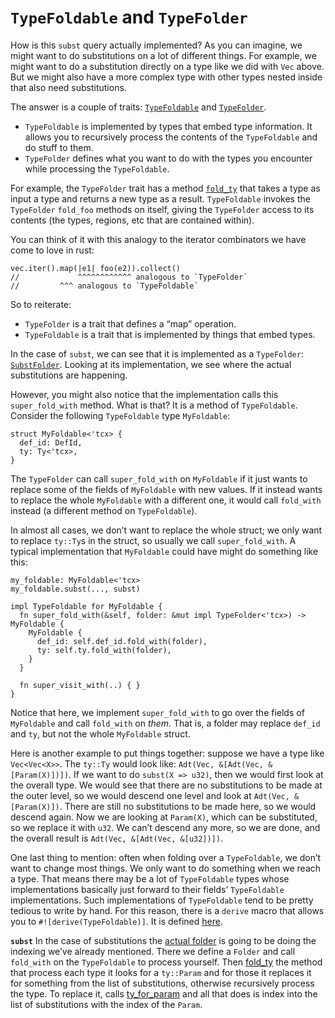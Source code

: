 # `TypeFoldable` and `TypeFolder`

How is this `subst` query actually implemented? As you can imagine, we might want to do
substitutions on a lot of different things. For example, we might want to do a substitution directly
on a type like we did with `Vec` above. But we might also have a more complex type with other types
nested inside that also need substitutions.

The answer is a couple of traits:
[`TypeFoldable`](https://doc.rust-lang.org/nightly/nightly-rustc/rustc_middle/ty/fold/trait.TypeFoldable.html)
and
[`TypeFolder`](https://doc.rust-lang.org/nightly/nightly-rustc/rustc_middle/ty/fold/trait.TypeFolder.html).

- `TypeFoldable` is implemented by types that embed type information. It allows you to recursively
  process the contents of the `TypeFoldable` and do stuff to them.
- `TypeFolder` defines what you want to do with the types you encounter while processing the
  `TypeFoldable`.

For example, the `TypeFolder` trait has a method
[`fold_ty`](https://doc.rust-lang.org/nightly/nightly-rustc/rustc_middle/ty/fold/trait.TypeFolder.html#method.fold_ty)
that takes a type as input a type and returns a new type as a result. `TypeFoldable` invokes the
`TypeFolder` `fold_foo` methods on itself, giving the `TypeFolder` access to its contents (the
types, regions, etc that are contained within).

You can think of it with this analogy to the iterator combinators we have come to love in rust:

```rust,ignore
vec.iter().map(|e1| foo(e2)).collect()
//             ^^^^^^^^^^^^ analogous to `TypeFolder`
//         ^^^ analogous to `TypeFoldable`
```

So to reiterate:

- `TypeFolder`  is a trait that defines a “map” operation.
- `TypeFoldable`  is a trait that is implemented by things that embed types.

In the case of `subst`, we can see that it is implemented as a `TypeFolder`:
[`SubstFolder`](https://doc.rust-lang.org/nightly/nightly-rustc/rustc_middle/ty/subst/struct.SubstFolder.html).
Looking at its implementation, we see where the actual substitutions are happening.

However, you might also notice that the implementation calls this `super_fold_with` method. What is
that? It is a method of `TypeFoldable`. Consider the following `TypeFoldable` type `MyFoldable`:

```rust,ignore
struct MyFoldable<'tcx> {
  def_id: DefId,
  ty: Ty<'tcx>,
}
```

The `TypeFolder` can call `super_fold_with` on `MyFoldable` if it just wants to replace some of the
fields of `MyFoldable` with new values. If it instead wants to replace the whole `MyFoldable` with a
different one, it would call `fold_with` instead (a different method on `TypeFoldable`).

In almost all cases, we don’t want to replace the whole struct; we only want to replace `ty::Ty`s in
the struct, so usually we call `super_fold_with`. A typical implementation that `MyFoldable` could
have might do something like this:

```rust,ignore
my_foldable: MyFoldable<'tcx>
my_foldable.subst(..., subst)

impl TypeFoldable for MyFoldable {
  fn super_fold_with(&self, folder: &mut impl TypeFolder<'tcx>) -> MyFoldable {
    MyFoldable {
      def_id: self.def_id.fold_with(folder),
      ty: self.ty.fold_with(folder),
    }
  }

  fn super_visit_with(..) { }
}
```

Notice that here, we implement `super_fold_with` to go over the fields of `MyFoldable` and call
`fold_with` on *them*. That is, a folder may replace  `def_id` and `ty`, but not the whole
`MyFoldable` struct.

Here is another example to put things together: suppose we have a type like `Vec<Vec<X>>`. The
`ty::Ty` would look like: `Adt(Vec, &[Adt(Vec, &[Param(X)])])`. If we want to do `subst(X => u32)`,
then we would first look at the overall type. We would see that there are no substitutions to be
made at the outer level, so we would descend one level and look at `Adt(Vec, &[Param(X)])`. There
are still no substitutions to be made here, so we would descend again. Now we are looking at
`Param(X)`, which can be substituted, so we replace it with `u32`. We can’t descend any more, so we
are done, and  the overall result is `Adt(Vec, &[Adt(Vec, &[u32])])`.

One last thing to mention: often when folding over a `TypeFoldable`, we don’t want to change most
things. We only want to do something when we reach a type. That means there may be a lot of
`TypeFoldable` types whose implementations basically just forward to their fields’ `TypeFoldable`
implementations. Such implementations of `TypeFoldable` tend to be pretty tedious to write by hand.
For this reason, there is a `derive` macro that allows you to `#![derive(TypeFoldable)]`. It is
defined
[here](https://github.com/rust-lang/rust/blob/master/src/librustc_macros/src/type_foldable.rs).

**`subst`** In the case of substitutions the [actual
folder](https://github.com/rust-lang/rust/blob/75ff3110ac6d8a0259023b83fd20d7ab295f8dd6/src/librustc_middle/ty/subst.rs#L440-L451)
is going to be doing the indexing we’ve already mentioned. There we define a `Folder` and call
`fold_with` on the `TypeFoldable` to process yourself.  Then
[fold_ty](https://github.com/rust-lang/rust/blob/75ff3110ac6d8a0259023b83fd20d7ab295f8dd6/src/librustc_middle/ty/subst.rs#L512-L536)
the method that process each type it looks for a `ty::Param` and for those it replaces it for
something from the list of substitutions, otherwise recursively process the type.  To replace it,
calls
[ty_for_param](https://github.com/rust-lang/rust/blob/75ff3110ac6d8a0259023b83fd20d7ab295f8dd6/src/librustc_middle/ty/subst.rs#L552-L587)
and all that does is index into the list of substitutions with the index of the `Param`.

